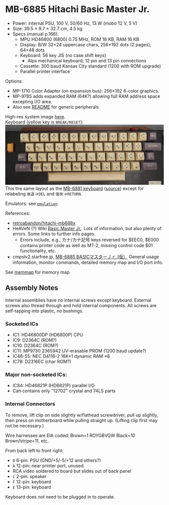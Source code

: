MB-6885 Hitachi Basic Master Jr.
================================

- Power: internal PSU, 100 V, 50/60 Hz, 13 W (mobo 12 V, 5 V)
- Size: 39.5 × 9.7 × 32.7 cm, 4.5 kg
- Specs (manual p.166):
  - MPU HD46800 (6800) 0.75 MHz, ROM 18 KB, RAM 16 KB
  - Display: B/W 32×24 uppercase chars, 256×192 dots (2 pages), 64×48 dots
  - Keyboard: 56 key JIS (no case shift keys)
    - Alps mechanical keyboard; 12 pin and 13 pin connections
  - Cassette: 300 baud Kansas City standard (1200 with ROM upgrade)
  - Parallel printer interface

Options:
- MP-1710 Color Adapter (on expansion bus): 256×192 8-color graphics.
- MP-9785 adds expanded RAM (64K?) allowing full RAM address space
  excepting I/O area.
- Also see [README](./README.md) for generic peripherals

High-res system image [here][hires].  
Keyboard (yellow key is `BREAK/RESET`):
![Keyboard](img/mb-6885-keyboard-small.jpeg)
This the same layout as the  [MB-6881 keyboard][oh81kb] ([source][oh81])
except for relabeling `後退`→`DEL` and `復改`→`RETURN`.

Emulators: see [`emulation`](./emulation.md).

References:
- [retroabandon/hitachi-mb688x][ra/mb688x]
- HeAVeN (?) Wiki [Basic Master Jr.][fnrash 6]. Lots of information, but
  also plenty of errors. Some links to further info pages.
  - Errors include, e.g., カナ/カナ記号 keys reversed for $EEC0, $E000
    contains printer code as well as MT-2, missing control code $01
    functionality, etc.
- cmpslv2.starfree.jp, [MB-6885 BASICマスターＪｒ.(仮）][cmpslv2]
  General usage information, monitor commands, detailed memory map
  and I/O port info.

See [memmap](./memmap.md) for memory map.


Assembly Notes
--------------

Internal assemblies have no internal screws except keyboard.
External screws also thread through and hold internal components.
All screws are self-tapping into plastic, no bushings.

### Socketed ICs

- IC1:  HD46800DP (HD6800P) CPU
- IC9:  D2364C (ROM?)
- IC10: D2364C (ROM?)
- IC11: MP9730 2365942 UV-erasable PROM (1200 baud update?)
- IC48-55: NEC D4116-2 16K×1 dynamic RAM ×8
- IC78: D2316EC (char ROM?)

### Major non-socketed ICs:

- IC84: HD46821P (HD6821P) parallel I/O
- Can contains only "12702" crystal and 74LS parts

### Internal Connectors

To remove, lift clip on side slightly w/flathead screwdriver, pull up
slightly, then press on motherboard while pulling straight up. (Lifting
clip first may not be necessary.)

Wire harnesses are EIA coded: Brown=1 ROYGBVGW Black=10 Brown/stripe=11, etc.

From back left to front right:
- `D` 6-pin: PSU (GND/+5/-5/+12 and others?)
- `A` 12-pin: near printer port, unused
- RCA video soldered to board but slides out of back panel
- `C` 2-pin: speaker
- `F` 12-pin: keyboard
- `E` 13-pin: keyboard

Keyboard does not need to be plugged in to operate.



<!-------------------------------------------------------------------->
[cmpslv2]: http://cmpslv2.starfree.jp/Bmjr/EnrBm.htm
[fnrash 6]: http://fuckin.rash.jp/wikihome/index.cgi/p6?page=Basic+Master+Jr.
[hires]: https://photos.app.goo.gl/rYa7rnKMH8vaZ5m78
[oh81]: https://retroordenadoresorty.blogspot.com/2018/12/ordenador-hitachi-mb-6881-basic-master.html
[oh81kb]: https://4.bp.blogspot.com/-UiocbdB0osU/XAAEwuiYw8I/AAAAAAAAPuQ/ITPgx18Tq3Q2K_N6kp84ZfnRIZlRq9P9ACLcBGAs/s1600/hitachi%2Bmb6881%2BF.jpg
[ra/mb688x]: https://gitlab.com/retroabandon/hitachi-mb688x
